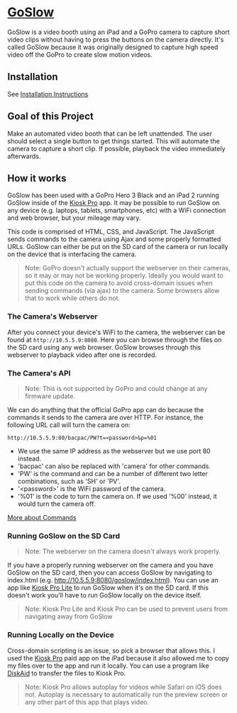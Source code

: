 # [GoSlow](https://github.com/g00ds0n/goslow)

GoSlow is a video booth using an iPad and a GoPro camera to capture short video clips without having to press the buttons on the camera directly. It's called GoSlow because it was originally designed to capture high speed video off the GoPro to create slow motion videos.

## Installation

See [Installation Instructions](https://github.com/g00ds0n/goslow/wiki/Installation)

## Goal of this Project

Make an automated video booth that can be left unattended. The user should select a single button to get things started. This will automate the camera to capture a short clip. If possible, playback the video immediately afterwards.

## How it works

GoSlow has been used with a GoPro Hero 3 Black and an iPad 2 running GoSlow inside of the [Kiosk Pro](http://www.kioskproapp.com/itunes-apps) app. It may be possible to run GoSlow on any device (e.g. laptops, tablets, smartphones, etc) with a WiFi connection and web browser, but your mileage may vary.

This code is comprised of HTML, CSS, and JavaScript. The JavaScript sends commands to the camera using Ajax and some properly formatted URLs. GoSlow can either be put on the SD card of the camera or run locally on the device that is interfacing the camera.

> Note: GoPro doesn't actually support the webserver on their cameras, so it may or may not be working properly. Ideally you would want to put this code on the camera to avoid cross-domain issues when sending commands (via ajax) to the camera. Some browsers allow that to work while others do not.

### The Camera's Webserver

After you connect your device's WiFi to the camera, the webserver can be found at ``http://10.5.5.9:8080``. Here you can browse through the files on the SD card using any web browser. GoSlow browses through this webserver to playback video after one is recorded.

### The Camera's API

> Note: This is not supported by GoPro and could change at any firmware update.

We can do anything that the official GoPro app can do because the commands it sends to the camera are over HTTP. For instance, the following URL call will turn the camera on:

```
http://10.5.5.9:80/bacpac/PW?t=<password>&p=%01
```

* We use the same IP address as the webserver but we use port 80 instead.
* 'bacpac' can also be replaced with 'camera' for other commands.
* 'PW' is the command and can be a number of different two letter combinations, such as 'SH' or 'PV'.
* '&lt;password&gt;' is the WiFi password of the camera.
* '%01' is the code to turn the camera on. If we used '%00' instead, it would turn the camera off.

[More about Commands](https://github.com/g00ds0n/goslow/wiki/Commands)

### Running GoSlow on the SD Card

> Note: The webserver on the camera doesn't always work properly.

If you have a properly running webserver on the camera and you have GoSlow on the SD card, then you can access GoSlow by navigating to index.html (e.g. http://10.5.5.9:8080/goslow/index.html). You can use an app like [Kiosk Pro Lite](http://www.kioskproapp.com/itunes-apps) to run GoSlow when it's on the SD card. If this doesn't work you'll have to run GoSlow locally on the device itself.

> Note: Kiosk Pro Lite and Kiosk Pro can be used to prevent users from navigating away from GoSlow

### Running Locally on the Device

Cross-domain scripting is an issue, so pick a browser that allows this. I used the [Kiosk Pro](http://www.kioskproapp.com/itunes-apps) paid app on the iPad because it also allowed me to copy my files over to the app and run it locally. You can use a program like [DiskAid](http://www.digidna.net/diskaid) to transfer the files to Kiosk Pro.

> Note: Kiosk Pro allows autoplay for videos while Safari on iOS does not. Autoplay is necessary to automatically run the preview screen or any other part of this app that plays video.
